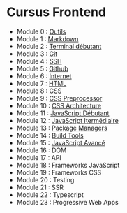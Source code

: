 # Cursus Frontend

* Module 0 : [Outils](outils)
* Module 1 : [Markdown](markdown)
* Module 2 : [Terminal débutant](terminal)
* Module 3 : [Git](git)
* Module 4 : [SSH](git)
* Module 5 : [Github](github)
* Module 6 : [Internet](internet)
* Module 7 : [HTML](html)
* Module 8 : [CSS](css)
* Module 9 : [CSS Preprocessor](css/preprocessor)
* Module 10 : [CSS Architecture](css/architecture)
* Module 11 : [JavaScript Débutant](javascript/debutant)
* Module 12 : [JavaScript Itermédiaire](javascript/intermediaire)
* Module 13 : [Package Managers](package-managers)
* Module 14 : [Build Tools](build-tools)
* Module 15 : [JavaScript Avancé](javascript/avance)
* Module 16 : DOM
* Module 17 : API
* Module 18 : Frameworks JavaScript
* Module 19 : Frameworks CSS
* Module 20 : Testing
* Module 21 : SSR
* Module 22 : Typescript
* Module 23 : Progressive Web Apps

